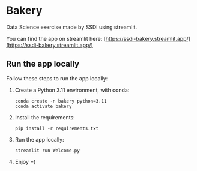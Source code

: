# Bakery

Data Science exercise made by SSDI using streamlit.

You can find the app on streamlit here: [https://ssdi-bakery.streamlit.app/](https://ssdi-bakery.streamlit.app/)

## Run the app locally

Follow these steps to run the app locally:
1. Create a Python 3.11 environment, with conda:
    
    ```
    conda create -n bakery python=3.11
    conda activate bakery
    ```

2. Install the requirements:

    ```
    pip install -r requirements.txt 
    ```

3. Run the app locally:
    ```
    streamlit run Welcome.py
    ```

4. Enjoy =)

